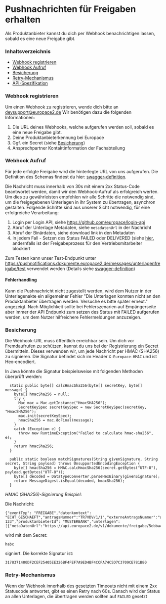 # Pushnachrichten für Freigaben erhalten
Als Produktanbieter kannst du dich per Webhook benachrichtigen lassen, sobald es eine neue Freigabe gibt.

### Inhaltsverzeichnis

- [Webhook registrieren](#webhook-registrieren)
- [Webhook Aufruf](#webhook-aufruf)
- [Besicherung](#besicherung)
- [Retry-Mechanismus](#retry-mechanismus)
- [API-Spezifikation](swagger.yaml)

### Webhook registrieren
Um einen Webhook zu registrieren, wende dich bitte an devsupport@europace2.de Wir benötigen dazu die folgenden Informationen: 
1. Die URL deines Webhooks, welche aufgerufen werden soll, sobald es eine neue Freigabe gibt.
2. Deine Produktanbieterkennung bei Europace
3. Ggf. ein Secret (siehe [Besicherung](#besicherung))
4. Ansprechpartner Kontaktinformation der Fachabteilung

### Webhook Aufruf
Für jede erfolgte Freigabe wird die hinterlegte URL von uns aufgerufen. Die Definition des Schemas findest du hier: [swagger-definition](swagger.yaml).

Die Nachricht muss innerhalb von 30s mit einem 2xx Status-Code beantwortet werden, damit wir den Webhook-Aufruf als erfolgreich werten. Um dies zu gewährleisten empfehlen wir alle Schritte die notwendig sind, um die freigegebenen Unterlagen in ihr System zu übertragen, asynchron gestalten. 
Folgende Schritte sind aus unserer Sicht notwendig, für eine erfolgreiche Verarbeitung:

1. Login per Login API, siehe https://github.com/europace/login-api
2. Abruf der Unterlage Metadaten, siehe `metadatenUrl` in der Nachricht
3. Abruf der Binärdaten, siehe download link in den Metadaten
4. In jedem Fall - Setzen des Status FAILED oder DELIVERED (siehe [hier](https://europace.github.io/unterlagen-api/docs/swggerui.html#/Freigabe/setFreigegebeneUnterlageStatus), andernfalls ist der Freigabeprozess für den Vertriebsmitarbeiter blockiert

Zum Testen kann unser Test-Endpunkt unter https://pushnotifications.dokumente.europace2.de/messages/unterlagenfreigabe/test verwendet werden (Details siehe [swagger-definition](swagger.yaml))

#### Fehlerhandling
Kann die Pushnachricht nicht zugestellt werden, wird dem Nutzer in der Unterlagenakte ein allgemeiner Fehler "Die Unterlagen konnten nicht an den Produktanbieter übertragen werden. Versuche es bitte später erneut." angezeigt. 
Nach Möglichkeit sollte bei Fehlerszenarien auf Empängerseite aber immer der API Endpunkt zum setzen des Status mit FAILED aufgerufen werden, um dem Nutzer hilfreichere Fehlermeldungen anzuzeigen.

### Besicherung
Die Webhook-URL muss öffentlich erreichbar sein. Um dich vor Fremdaufrufen zu schützen, kannst du uns bei der Registrierung ein Secret übermitteln. Dieses verwenden wir, 
um jede Nachricht per HMAC (SHA256) zu signieren. Die Signatur befindet sich im Header `X-Europace-HMAC` und ist Hex-encodiert.

In Java könnte die Signatur beispielsweise mit folgenden Methoden überprüft werden:
```
  static public byte[] calcHmacSha256(byte[] secretKey, byte[] message) {
    byte[] hmacSha256 = null;
    try {
      Mac mac = Mac.getInstance("HmacSHA256");
      SecretKeySpec secretKeySpec = new SecretKeySpec(secretKey, "HmacSHA256");
      mac.init(secretKeySpec);
      hmacSha256 = mac.doFinal(message);
    }
    catch (Exception e) {
      throw new RuntimeException("Failed to calculate hmac-sha256", e);
    }
    return hmacSha256;
  }

  public static boolean matchSignatures(String givenSignature, String secret, String payload) throws UnsupportedEncodingException {
    byte[] hmacSha256 = HMAC.calcHmacSha256(secret.getBytes("UTF-8"), payload.getBytes("UTF-8"));
    byte[] decoded = DatatypeConverter.parseHexBinary(givenSignature);
    return MessageDigest.isEqual(decoded, hmacSha256);
  }
```

_HMAC (SHA256)-Signierung Beispiel_:

Die Nachricht:
```
{"eventTyp": "FREIGABE","datenkontext": "ECHT_GESCHAEFT","antragsNummer":"TR7VDV/1/1","externeAntragsNummer":"abc-123","produktanbieterId": "MUSTERBANK","unterlagen":[{"metaDatenUrl":"https://api.europace2.de/v1/dokumente/freigabe/5ebba4f6c9e77c00019a6f54","statusUrl":"https://api.europace2.de/v1/dokumente/freigabe/5ebba4f6c9e77c00019a6f54/status"}]}
```

wird mit dem Secret:
```
habc
```
signiert. Die korrekte Signatur ist:
```
3178371400DF2CEF25405EE326BF4FEF7A9ED4BF4CCFA74C5D7C3709CE781B80
```

### Retry-Mechanismus
Wenn der Webhook innerhalb des gesetzten Timeouts nicht mit einem 2xx Statuscode antwortet, gibt es einen Retry nach 60s. Danach wird der 
Status an allen Unterlagen, die übertragen werden sollten auf `FAILED` gesetzt
